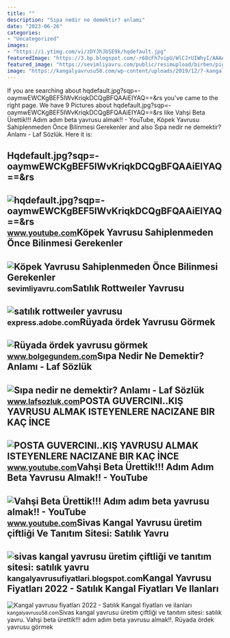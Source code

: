 ```yaml
---
title: ""
description: "Sıpa nedir ne demektir? anlamı"
date: "2023-06-26"
categories:
- "Uncategorized"
images:
- "https://i.ytimg.com/vi/zDYJhJbSE9k/hqdefault.jpg"
featuredImage: "https://3.bp.blogspot.com/-r68cFh7vipU/WlCJrUIWhyI/AAAAAAAAAAo/tld-O5PsHjk6jGGqhPZbDOfSV9Y6TbUoACLcBGAs/s1600/17796614_1931033903841793_3794438199056648080_n.jpg"
featured_image: "https://sevimliyavru.com/public/resimupload/birben/pigallery/files/AdobeStock_195276899-1644352461-156.jpeg"
image: "https://kangalyavrusu58.com/wp-content/uploads/2019/12/7-kangal-yavrusu-fiyatları.jpg"
---
```


If you are searching about hqdefault.jpg?sqp=-oaymwEWCKgBEF5IWvKriqkDCQgBFQAAiEIYAQ==&amp;rs you've came to the right page. We have 9 Pictures about hqdefault.jpg?sqp=-oaymwEWCKgBEF5IWvKriqkDCQgBFQAAiEIYAQ==&amp;rs like Vahşi Beta Ürettik!!! Adım adım beta yavrusu almak!! - YouTube, Köpek Yavrusu Sahiplenmeden Önce Bilinmesi Gerekenler and also Sıpa nedir ne demektir? Anlamı - Laf Sözlük. Here it is:

Hqdefault.jpg?sqp=-oaymwEWCKgBEF5IWvKriqkDCQgBFQAAiEIYAQ==&amp;rs
-----------------------------------------------------------------

 ![hqdefault.jpg?sqp=-oaymwEWCKgBEF5IWvKriqkDCQgBFQAAiEIYAQ==&rs](https://i.ytimg.com/vi/MxtyyIdGDVQ/hqdefault.jpg?sqp=-oaymwEWCKgBEF5IWvKriqkDCQgBFQAAiEIYAQ==&amp;rs=AOn4CLB5qzqlz1wRAWfKOmrZvjG4ZQCMXQ&amp;days_since_epoch=19123) <small>www.youtube.com</small>Köpek Yavrusu Sahiplenmeden Önce Bilinmesi Gerekenler
-----------------------------------------------------

 ![Köpek Yavrusu Sahiplenmeden Önce Bilinmesi Gerekenler](https://sevimliyavru.com/public/resimupload/birben/pigallery/files/AdobeStock_195276899-1644352461-156.jpeg) <small>sevimliyavru.com</small>Satılık Rottweıler Yavrusu
--------------------------

 ![satılık rottweıler yavrusu](https://express.adobe.com/page/C6w7aClDT2k6b/images/e943e661-d96a-4ebd-a176-3da9092d51fc.jpg?asset_id=39778ea2-d131-4321-8046-60e366734e2c&img_etag=dd3483a84970cd17b8ae2c941e922c86&size=640) <small>express.adobe.com</small>Rüyada ördek Yavrusu Görmek
---------------------------

 ![Rüyada ördek yavrusu görmek](https://cdn.bolgegundem.com/d/other/2021/02/11/a03cca6a6fe526ecb48b13c7ac8f19f0.jpg) <small>www.bolgegundem.com</small>Sıpa Nedir Ne Demektir? Anlamı - Laf Sözlük
-------------------------------------------

 ![Sıpa nedir ne demektir? Anlamı - Laf Sözlük](https://4.bp.blogspot.com/--pl8FdHeY9Q/WTgoQ6pfZmI/AAAAAAAAlMQ/NSYOAdVlsHUi4QgsfZm-xAAwpbKlCozEQCLcB/s1600/sipa_esek_yavrusu.jpg) <small>www.lafsozluk.com</small>POSTA GUVERCINI..KIŞ YAVRUSU ALMAK ISTEYENLERE NACIZANE BIR KAÇ İNCE
--------------------------------------------------------------------

 ![POSTA GUVERCINI..KIŞ YAVRUSU ALMAK ISTEYENLERE NACIZANE BIR KAÇ İNCE](https://i.ytimg.com/vi/zDYJhJbSE9k/hqdefault.jpg) <small>www.youtube.com</small>Vahşi Beta Ürettik!!! Adım Adım Beta Yavrusu Almak!! - YouTube
--------------------------------------------------------------

 ![Vahşi Beta Ürettik!!! Adım adım beta yavrusu almak!! - YouTube](https://i.ytimg.com/vi/zQC6D9rDIQI/maxresdefault.jpg) <small>www.youtube.com</small>Sivas Kangal Yavrusu üretim çiftliği Ve Tanıtım Sitesi: Satılık Yavru
---------------------------------------------------------------------

 ![sivas kangal yavrusu üretim çiftliği ve tanıtım sitesi: satılık yavru](https://3.bp.blogspot.com/-r68cFh7vipU/WlCJrUIWhyI/AAAAAAAAAAo/tld-O5PsHjk6jGGqhPZbDOfSV9Y6TbUoACLcBGAs/s1600/17796614_1931033903841793_3794438199056648080_n.jpg) <small>kangalyavrusufiyatlari.blogspot.com</small>Kangal Yavrusu Fiyatları 2022 - Satılık Kangal Fiyatları Ve Ilanları
--------------------------------------------------------------------

 ![Kangal yavrusu fiyatları 2022 - Satılık Kangal fiyatları ve ilanları](https://kangalyavrusu58.com/wp-content/uploads/2019/12/7-kangal-yavrusu-fiyatları.jpg) <small>kangalyavrusu58.com</small>Sivas kangal yavrusu üretim çiftliği ve tanıtım sitesi: satılık yavru. Vahşi beta ürettik!!! adım adım beta yavrusu almak!!. Rüyada ördek yavrusu görmek
